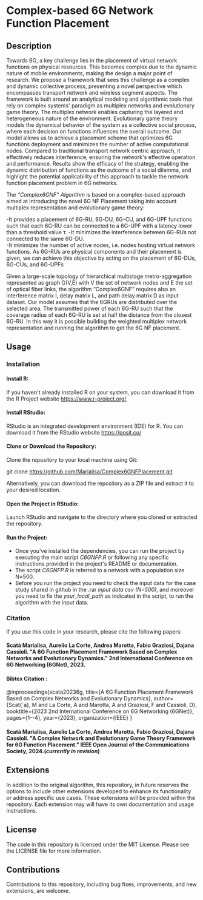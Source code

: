 # Complex-based 6G Network Function Placement
## Description 

Towards 6G, a key challenge lies in the placement of virtual network functions on physical resources. This becomes complex due to the dynamic nature of mobile environments, making the design a major point of research. We propose a framework that sees this challenge as a complex and dynamic collective process, presenting a novel perspective which encompasses transport network and wireless segment aspects. The framework is built around an analytical modeling and algorithmic tools that rely on complex systems' paradigm as multiplex networks and evolutionary game theory. The multiplex network enables capturing the layered and heterogeneous nature of the environment. Evolutionary game theory models the dynamical behavior of the system as a collective social process, where each decision on functions influences the overall outcome. Our model allows us to achieve a placement scheme that optimizes 6G functions deployment and minimizes the number of active computational nodes. Compared to traditional transport network centric approach, it effectively reduces interference, ensuring the network's effective operation and performance. Results show the efficacy of the strategy, enabling the dynamic distribution of functions as the outcome of a social dilemma, and highlight the potential applicability of this approach to tackle the network function placement problem in 6G networks.

The *“Complex6GNF” Algorithm* is based on a complex-based approach aimed at introducing the novel 6G NF Placement taking into account multiplex representation and evolutionary game theory:

-It provides a placement of 6G-RU, 6G-DU, 6G-CU, and 6G-UPF functions such that each 6G-RU can be connected to a 6G-UPF with a latency lower than a threshold value τ.
-It minimizes the interference between 6G-RUs not connected to the same 6G-DU.  
-It minimizes the number of active nodes, i.e. nodes hosting virtual network functions. As 6G-RUs are physical components and their placement is given, we can achieve this objective by acting on the placement of 6G-DUs, 6G-CUs, and 6G-UPFs

Given a large-scale topology of hierarchical multistage metro-aggregation represented as graph G(V,E) with V the set of network nodes and E the set of optical fiber links, the algorithm “Complex6GNF” requires also an interference matrix I, delay matrix L, and path delay matrix D as input dataset. 
Our model assumes that the 6GRUs are distributed over the selected area.
The transmitted power of each 6G-RU such that the coverage radius of each 6G-RU is set at half the distance from the closest 6G-RU.
In this way it is possible building the weighted multiplex network representation and running the algorithm to get the 6G NF placement. 

## Usage 

### Installation 
#### Install R:

If you haven't already installed R on your system, you can download it from the R Project website https://www.r-project.org/ 

#### Install RStudio:

RStudio is an integrated development environment (IDE) for R. You can download it from the RStudio website https://posit.co/

#### Clone or Download the Repository:

Clone the repository to your local machine using Git:

git clone https://github.com/Marialisa/Complex6GNFPlacement.git

Alternatively, you can download the repository as a ZIP file and extract it to your desired location.

#### Open the Project in RStudio:

Launch RStudio and navigate to the directory where you cloned or extracted the repository.

#### Run the Project:

- Once you've installed the dependencies, you can run the project by executing the main script *C6GNFP.R* or following any specific instructions provided in the project's README or documentation.
- The script *C6GNFP.R* is referred to a network with a population size N=500.
- Before you run the project you need to check the input data for the case study shared in github in the .rar *input data csv (N=500)*, and moreover you need to fix the *your_local_path* as indicated in the script, to run the algorithm with the input data. 

### Citation

If you use this code in your research, please cite the following papers:

#### Scatà Marialisa, Aurelio La Corte, Andrea Marotta, Fabio Graziosi, Dajana Cassioli. "A 6G Function Placement Framework Based on Complex Networks and Evolutionary Dynamics." 2nd International Conference on 6G Networking (6GNet), 2023.

#### Bibtex Citation :
@inproceedings{scata20236g,
  title={A 6G Function Placement Framework Based on Complex Networks and Evolutionary Dynamics},
  author={Scat{\`a}, M and La Corte, A and Marotta, A and Graziosi, F and Cassioli, D},
  booktitle={2023 2nd International Conference on 6G Networking (6GNet)},
  pages={1--4},
  year={2023},
  organization={IEEE}
}

#### Scatà Marialisa, Aurelio La Corte, Andrea Marotta, Fabio Graziosi, Dajana Cassioli. "A Complex Network and Evolutionary Game Theory Framework for 6G Function Placement." IEEE Open Journal of the Communications Society, 2024.(*currently in revision*)



## Extensions
In addition to the original algorithm, this repository, in future reserves the options to include other extensions developed to enhance its functionality or address specific use cases. These extensions will be provided within the repository. Each extension may will have its own documentation and usage instructions.

## License
The code in this repository is licensed under the MIT License. Please see the LICENSE file for more information.

## Contributions
Contributions to this repository, including bug fixes, improvements, and new extensions, are welcome. 
